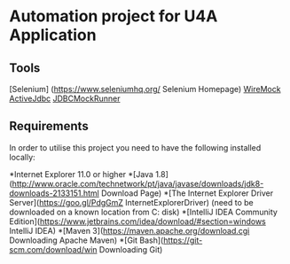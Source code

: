# Automation project for U4A Application

## Tools 

[Selenium] (https://www.seleniumhq.org/ Selenium Homepage)
[WireMock](http://wiremock.org/)
[ActiveJdbc](http://javalite.io/activejdbc)
[JDBCMockRunner](http://mockrunner.github.io/)

## Requirements

In order to utilise this project you need to have the following installed locally:

*Internet Explorer 11.0 or higher
*[Java 1.8](http://www.oracle.com/technetwork/pt/java/javase/downloads/jdk8-downloads-2133151.html Download Page)
*[The Internet Explorer Driver Server](https://goo.gl/PdgGmZ InternetExplorerDriver) (need to be downloaded on a known location from C: disk)
*[IntelliJ IDEA Community Edition](https://www.jetbrains.com/idea/download/#section=windows IntelliJ IDEA) 
*[Maven 3](https://maven.apache.org/download.cgi Downloading Apache Maven)
*[Git Bash](https://git-scm.com/download/win Downloading Git)

